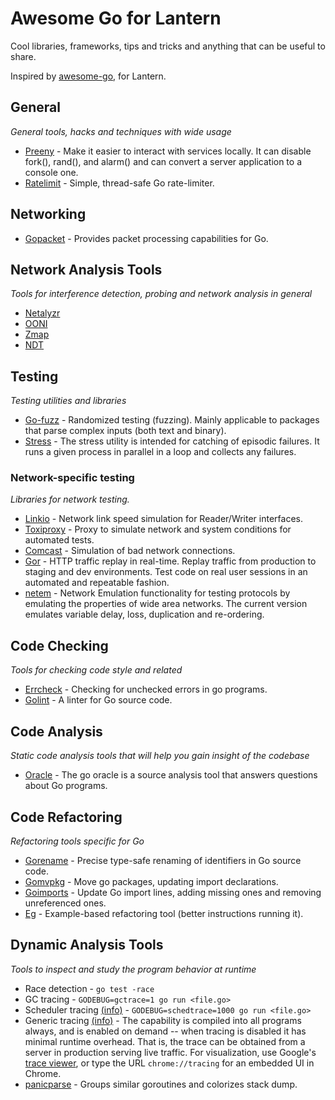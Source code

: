 # Awesome Go for Lantern

Cool libraries, frameworks, tips and tricks and anything that can be useful to share.

Inspired by [awesome-go](https://github.com/avelino/awesome-go), for Lantern.



## General

*General tools, hacks and techniques with wide usage*

* [Preeny](https://github.com/zardus/preeny) - Make it easier to interact with services locally. It can disable fork(), rand(), and alarm() and can convert a server application to a console one.
* [Ratelimit](https://github.com/bsm/ratelimit) - Simple, thread-safe Go rate-limiter.


## Networking

* [Gopacket](https://github.com/google/gopacket) - Provides packet processing capabilities for Go.


## Network Analysis Tools

*Tools for interference detection, probing and network analysis in general*

* [Netalyzr](http://n1.netalyzr.icsi.berkeley.edu/analysis/)
* [OONI](https://github.com/TheTorProject/ooni-probe)
* [Zmap](https://zmap.io/)
* [NDT](http://www.measurementlab.net/tools/ndt)


## Testing

*Testing utilities and libraries*

* [Go-fuzz](https://github.com/dvyukov/go-fuzz) - Randomized testing (fuzzing). Mainly applicable to packages that parse complex inputs (both text and binary).
* [Stress](https://godoc.org/golang.org/x/tools/cmd/stress) - The stress utility is intended for catching of episodic failures. It runs a given process in parallel in a loop and collects any failures.


### Network-specific testing

*Libraries for network testing.*

* [Linkio](https://github.com/ian-kent/linkio) - Network link speed simulation for Reader/Writer interfaces.
* [Toxiproxy](https://github.com/shopify/toxiproxy) - Proxy to simulate network and system conditions for automated tests.
* [Comcast](https://github.com/tylertreat/Comcast) - Simulation of bad network connections.
* [Gor](https://github.com/buger/gor) - HTTP traffic replay in real-time. Replay traffic from production to staging and dev environments. Test code on real user sessions in an automated and repeatable fashion.
* [netem](http://www.linuxfoundation.org/collaborate/workgroups/networking/netem) -  Network Emulation functionality for testing protocols by emulating the properties of wide area networks. The current version emulates variable delay, loss, duplication and re-ordering.


## Code Checking

*Tools for checking code style and related*

* [Errcheck](https://github.com/kisielk/errcheck) - Checking for unchecked errors in go programs.
* [Golint](https://github.com/golang/lint) - A linter for Go source code.


## Code Analysis

*Static code analysis tools that will help you gain insight of the codebase*

* [Oracle](https://godoc.org/golang.org/x/tools/cmd/oracle) - The go oracle is a source analysis tool that answers questions about Go programs.


## Code Refactoring

*Refactoring tools specific for Go*

* [Gorename](https://godoc.org/golang.org/x/tools/cmd/gorename) - Precise type-safe renaming of identifiers in Go source code.
* [Gomvpkg](https://godoc.org/golang.org/x/tools/cmd/gomvpkg) - Move go packages, updating import declarations.
* [Goimports](https://godoc.org/golang.org/x/tools/cmd/goimports) - Update Go import lines, adding missing ones and removing unreferenced ones.
* [Eg](https://godoc.org/golang.org/x/tools/refactor/) - Example-based refactoring tool (better instructions running it).


## Dynamic Analysis Tools

*Tools to inspect and study the program behavior at runtime*

* Race detection - ```go test -race```
* GC tracing - ```GODEBUG=gctrace=1 go run <file.go>```
* Scheduler tracing [(info)](http://www.goinggo.net/2015/02/scheduler-tracing-in-go.html) - ```GODEBUG=schedtrace=1000 go run <file.go>```
* Generic tracing [(info)](https://docs.google.com/document/u/1/d/1FP5apqzBgr7ahCCgFO-yoVhk4YZrNIDNf9RybngBc14/pub) - The capability is compiled into all programs always, and is enabled on demand -- when tracing is disabled it has minimal runtime overhead. That is, the trace can be obtained from a server in production serving live traffic. For visualization, use Google's [trace viewer](https://github.com/google/trace-viewer), or type the URL ```chrome://tracing``` for an embedded UI in Chrome.
* [panicparse](https://github.com/maruel/panicparse) - Groups similar goroutines and colorizes stack dump.
